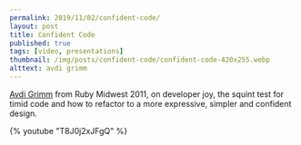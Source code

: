 ```yaml
---
permalink: 2019/11/02/confident-code/
layout: post
title: Confident Code
published: true
tags: [video, presentations]
thumbnail: /img/posts/confident-code/confident-code-420x255.webp
alttext: avdi grimm
---
```


<a href="https://twitter.com/avdi">Avdi Grimm</a> from Ruby Midwest 2011, on developer joy, the squint test for timid code
and how to refactor to a more expressive, simpler and confident design.

{% youtube "T8J0j2xJFgQ" %}

